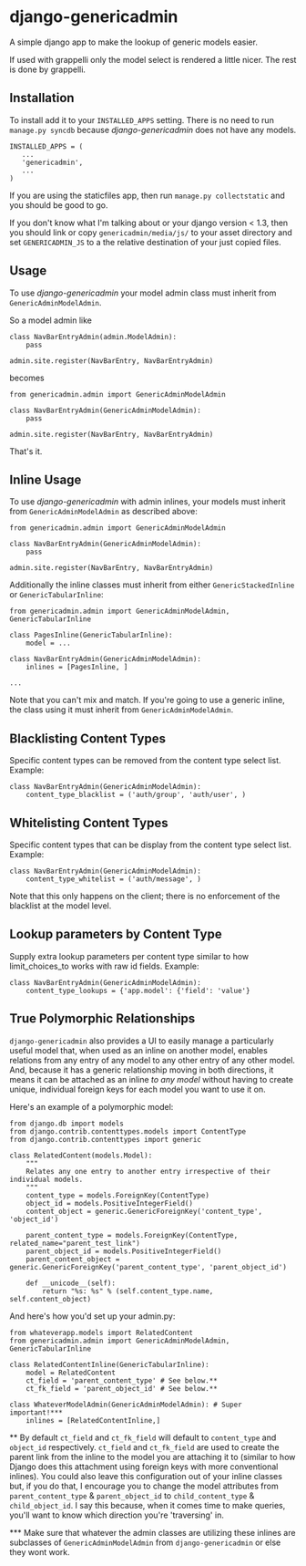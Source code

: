 # django-genericadmin

A simple django app to make the lookup of generic models easier. 

If used with grappelli only the model select is rendered a little nicer. 
The rest is done by grappelli.

## Installation

To install add it to your `INSTALLED_APPS` setting. There is no need to
run `manage.py syncdb` because _django-genericadmin_ does not have any models.

    INSTALLED_APPS = (
       ...
       'genericadmin',
       ...
    )

If you are using the staticfiles app, then run `manage.py collectstatic` and you should be 
good to go. 

If you don't know what I'm talking about or your django version < 1.3, then you
should link or copy `genericadmin/media/js/` to your asset directory and set
`GENERICADMIN_JS` to a the relative destination of your just copied files. 

## Usage

To use _django-genericadmin_ your model admin class must inherit from 
`GenericAdminModelAdmin`. 

So a model admin like

    class NavBarEntryAdmin(admin.ModelAdmin):
        pass

    admin.site.register(NavBarEntry, NavBarEntryAdmin)

becomes

    from genericadmin.admin import GenericAdminModelAdmin

    class NavBarEntryAdmin(GenericAdminModelAdmin):
        pass

    admin.site.register(NavBarEntry, NavBarEntryAdmin)

That's it.


## Inline Usage

To use _django-genericadmin_ with admin inlines, your models must inherit from 
`GenericAdminModelAdmin` as described above:

	from genericadmin.admin import GenericAdminModelAdmin

	class NavBarEntryAdmin(GenericAdminModelAdmin):
    	pass

	admin.site.register(NavBarEntry, NavBarEntryAdmin)

Additionally the inline classes must inherit from either `GenericStackedInline`
or `GenericTabularInline`:

	from genericadmin.admin import GenericAdminModelAdmin, GenericTabularInline

	class PagesInline(GenericTabularInline):
    	model = ...

	class NavBarEntryAdmin(GenericAdminModelAdmin):
    	inlines = [PagesInline, ]

	...

Note that you can't mix and match.  If you're going to use a generic inline,
the class using it must inherit from `GenericAdminModelAdmin`.

## Blacklisting Content Types

Specific content types can be removed from the content type select list.
Example:

	class NavBarEntryAdmin(GenericAdminModelAdmin):
    	content_type_blacklist = ('auth/group', 'auth/user', )

## Whitelisting Content Types

Specific content types that can be display from the content type select list.
Example:

	class NavBarEntryAdmin(GenericAdminModelAdmin):
    	content_type_whitelist = ('auth/message', )

Note that this only happens on the client; there is no enforcement of the
blacklist at the model level.

## Lookup parameters by Content Type

Supply extra lookup parameters per content type similar to how 
limit_choices_to works with raw id fields.
Example:

    class NavBarEntryAdmin(GenericAdminModelAdmin):
        content_type_lookups = {'app.model': {'field': 'value'}

## True Polymorphic Relationships

`django-genericadmin` also provides a UI to easily manage a particularly useful model that, when used as an inline on another model, enables relations from any entry of any model to any other entry of any other model. And, because it has a generic relationship moving in both directions, it means it can be attached as an inline _to any model_ without having to create unique, individual foreign keys for each model you want to use it on.

Here's an example of a polymorphic model:

    from django.db import models
    from django.contrib.contenttypes.models import ContentType
    from django.contrib.contenttypes import generic
    
    class RelatedContent(models.Model):
        """
        Relates any one entry to another entry irrespective of their individual models.
        """
        content_type = models.ForeignKey(ContentType)
        object_id = models.PositiveIntegerField()
        content_object = generic.GenericForeignKey('content_type', 'object_id')

        parent_content_type = models.ForeignKey(ContentType, related_name="parent_test_link")
        parent_object_id = models.PositiveIntegerField()
        parent_content_object = generic.GenericForeignKey('parent_content_type', 'parent_object_id')

        def __unicode__(self):
            return "%s: %s" % (self.content_type.name, self.content_object)

And here's how you'd set up your admin.py:

    from whateverapp.models import RelatedContent
    from genericadmin.admin import GenericAdminModelAdmin, GenericTabularInline
    
    class RelatedContentInline(GenericTabularInline):
        model = RelatedContent
        ct_field = 'parent_content_type' # See below.**
        ct_fk_field = 'parent_object_id' # See below.**
        
    class WhateverModelAdmin(GenericAdminModelAdmin): # Super important!***
        inlines = [RelatedContentInline,]
        
** By default `ct_field` and `ct_fk_field` will default to `content_type` and `object_id` respectively. `ct_field` and `ct_fk_field` are used to create the parent link from the inline to the model you are attaching it to (similar to how Django does this attachment using foreign keys with more conventional inlines). You could also leave this configuration out of your inline classes but, if you do that, I encourage you to change the model attributes from `parent_content_type` & `parent_object_id` to `child_content_type` & `child_object_id`. I say this because, when it comes time to make queries, you'll want to know which direction you're 'traversing' in.

*** Make sure that whatever the admin classes are utilizing these inlines are subclasses of `GenericAdminModelAdmin` from `django-genericadmin` or else they wont work.